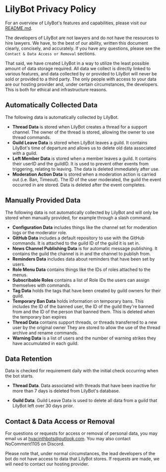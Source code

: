 # LilyBot Privacy Policy

For an overview of LilyBot's features and capabilities, please visit our [README.md](https://github.com/HyacinthBots/LilyBot/blob/main/README.md).

The developers of LilyBot are not lawyers and do not have the resources to hire lawyers. We have, to the best of our ability, written this document clearly, concisely, and accurately. If you have any questions, please see the `Contact & Data Access or Removal` sections.

That said, we have created LilyBot in a way to utilize the least possible amount of data storage required. All data we collect is directly linked to various features, and data collected by or provided to LilyBot will never be sold or provided to a third party. The only people with access to your data are our hosting provider and, under certain circumstances, the developers. This is both for ethical and infrastructure reasons.

## Automatically Collected Data

The following data is automatically collected by LilyBot.
- **Thread Data** is stored when LilyBot creates a thread for a support channel. The owner of the thread is stored, allowing the owner to use thread commands.
- **Guild Leave Data** is stored when LilyBot leaves a guild. It contains LilyBot's time of departure and allows us to delete old data associated with a guild.
- **Left Member Data** is stored when a member leaves a guild. It contains their userID and the guildID. It is used to prevent other events from triggering, relating to leaving. The data is deleted immediately after use.
- **Moderation Action Data** is stored when a moderation action is carried out (i.e. Ban, Timeout). The ID of the user moderated, the guild the event occurred in are stored. Data is deleted after the event completes.

## Manually Provided Data

The following data is not automatically collected by LilyBot and will only be stored when manually provided, for example through a slash command.
- **Configuration Data** includes things like the channel set for moderation logs or the moderator role.
- **GitHub Data** includes a default repository to use with the GitHub commands. It is attached to the guild ID of the guild it is set in.
- **News Channel Publishing Data** is for automatic message publishing. It contains the guild the channel is in and the channel to publish from.
- **Reminders Data** includes data about reminders that have been set by users.
- **Role Menu Data** contains things like the IDs of roles attached to the menus.
- **Subscribable Roles** contains a list of Role IDs the users can assign themselves with commands.
- **Tag Data** holds the tags that have been created by guild owners for their guild.
- **Temporary Ban Data** holds information on temporary bans. This includes the ID of the banned user, the ID of the guild they're banned from and the ID of the person that banned them. This is deleted when the temporary ban expires
- **Thread Data** contains support threads, or threads transferred to a new user by the original owner They are stored to allow the use of the thread archive and rename commands.
- **Warning Data** is a list of users and the number of warning strikes they have accumulated in each guild.

## Data Retention

Data is checked for requirement daily with the initial check occurring when the bot starts.

- **Thread Data**. Data associated with threads that have been inactive for more than 7 days is deleted from LilyBot's database.

- **Guild Data**. Guild Leave Data is used to delete all data from a guild that LilyBot left over 30 days prior.

## Contact & Data Access or Removal
For questions or requests for access or removal of personal data, you may email us at hyacinthbots@outlook.com. You may also contact NoComment1105 on Discord.

Please note that, under normal circumstances, the lead developers of the bot do not have access to data that LilyBot stores. If requests are made, we will need to contact our hosting provider.
